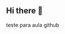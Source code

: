 ## Hi there 👋
 teste para aula github
 [](https://user-images.githubusercontent.com/25181517/192107856-aa92c8b1-b615-47c3-9141-ed0d29a90239.png)
